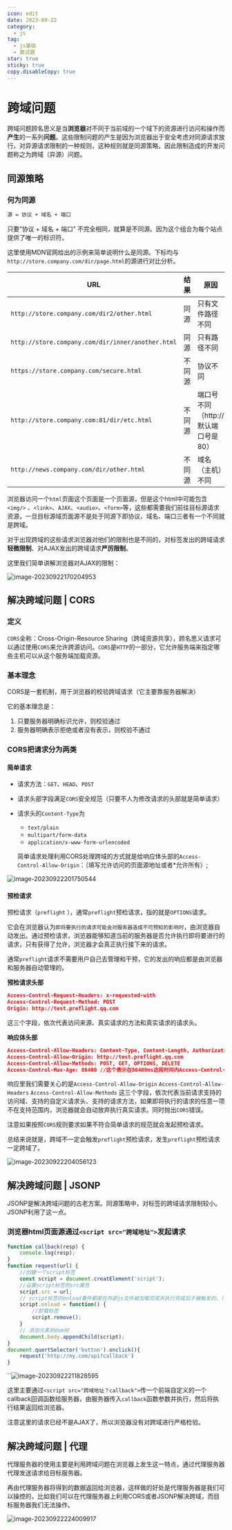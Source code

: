 ```yaml
---
icon: edit
date: 2023-09-22
category:
  - js
tag:
  - js基础
  - 面试题
star: true
sticky: true
copy.disableCopy: true
---
```


# 跨域问题

跨域问题顾名思义是当**浏览器**对不同于当前域的一个域下的资源进行访问和操作而**产生**的一系列**问题**。这些限制问题的产生是因为浏览器出于安全考虑对同源请求放行，对异源请求限制的一种规则，这种规则就是同源策略，因此限制造成的开发问题称之为跨域（异源）问题。

## 同源策略

### 何为同源

```md
源 = 协议 + 域名 + 端口
```

<!-- more -->

只要“协议 + 域名 + 端口” 不完全相同，就算是不同源。因为这个组合为每个站点提供了唯一的标识符。

这里使用MDN官网给出的示例来简单说明什么是同源。下标均与`http://store.company.com/dir/page.html`的源进行对比分析。

| URL                                               | 结果   | 原因                                 |
| ------------------------------------------------- | ------ | ------------------------------------ |
| `http://store.company.com/dir2/other.html`        | 同源   | 只有文件路径不同                     |
| `http://store.company.com/dir/inner/another.html` | 同源   | 只有路径不同                         |
| `https://store.company.com/secure.html`           | 不同源 | 协议不同                             |
| `http://store.company.com:81/dir/etc.html`        | 不同源 | 端口号不同（http:// 默认端口号是80） |
| `http://news.company.com/dir/other.html`          | 不同源 | 域名（主机）不同                     |

浏览器访问一个`html`页面这个页面是一个页面源，但是这个html中可能包含`<img/>` 、`<link>`、`AJAX`、`<audio>`、`<form>`等，这些都需要我们前往目标源请求资源，一旦目标源域页面源不是处于同源下即协议、域名、端口三者有一个不同就是跨域。

对于出现跨域的这些请求浏览器对他们的限制也是不同的，对标签发出的跨域请求**轻微限制**、对AJAX发出的跨域请求**严厉限制**。

这里我们简单讲解浏览器对AJAX的限制：

![image-20230922170204953](./assets/image-20230922170204953.png)

## 解决跨域问题  | CORS

### 定义

`CORS`全称：Cross-Origin-Resource Sharing（跨域资源共享），顾名思义请求可以通过使用`CORS`来允许跨源访问。`CORS`是`HTTP`的一部分，它允许服务端来指定哪些主机可以从这个服务端加载资源。

 ### 基本理念

CORS是一套机制，用于浏览器的校验跨域请求（它主要靠服务器解决）

它的基本理念是：

1. 只要服务器明确标识允许，则校验通过
2. 服务器明确表示拒绝或者没有表示，则校验不通过

### CORS把请求分为两类

#### 简单请求

- 请求方法：`GET`、`HEAD`、`POST`

- 请求头部字段满足`CORS`安全规范（只要不人为修改请求的头部就是简单请求）

- 请求头的`Content-Type`为

  - `text/plain`
  - `multipart/form-data`
  - `application/x-www-form-urlencoded`

  简单请求处理利用CORS处理跨域的方式就是给响应体头部的`Access-Control-Allow-Origin`：（填写允许访问的页面源地址或者*允许所有）;

![image-20230922201750544](./assets/image-20230922201750544.png)

#### 预检请求

预检请求（`preflight` ），通常`preflight`预检请求，指的就是`OPTIONS`请求。

它会在浏览器认为`即将要执行的请求可能会对服务器造成不可预知的影响时`，由浏览器自动发出。通过预检请求，浏览器能够知道当前的服务器是否允许执行即将要进行的请求，只有获得了允许，浏览器才会真正执行接下来的请求。 

通常`preflight`请求不需要用户自己去管理和干预，它的发出的响应都是由浏览器和服务器自动管理的。

**预检请求头部**

```json
Access-Control-Request-Headers: x-requested-with
Access-Control-Request-Method: POST
Origin: http://test.preflight.qq.com
```

这三个字段，依次代表访问来源、真实请求的方法和真实请求的请求头。

**响应体头部**

```json
Access-Control-Allow-Headers: Content-Type, Content-Length, Authorization, Accept, X-Requested-With
Access-Control-Allow-Origin: http://test.preflight.qq.com
Access-Control-Allow-Methods: POST, GET, OPTIONS, DELETE
Access-Control-Max-Age: 86400 //这个表示在86400ms这段时间内Access-Control-Allow-Origin的页面源都可以向服务器请求资源。预检请求的有效期
```

响应里我们需要关心的是`Access-Control-Allow-Origin` `Access-Control-Allow-Headers` `Access-Control-Allow-Methods` 这三个字段，依次代表当前请求支持的访问域、支持的自定义请求头、支持的请求方法，如果即将执行的请求的任意一项不在支持范围内，浏览器就会自动放弃执行真实请求。同时抛出`CORS`错误。

注意如果按照`CORS`规则要求如果不符合简单请求的规范就会发起预检请求。

总结来说就是，跨域不一定会触发`preflight`预检请求，发生`preflight`预检请求一定跨域了。

![image-20230922204056123](./assets/image-20230922204056123.png)

## 解决跨域问题 | JSONP

JSONP是解决跨域问题的古老方案。同源策略中，对标签的跨域请求限制较小。JSONP利用了这一点。

### 浏览器html页面源通过`<script src="跨域地址">`发起请求

```js
function callback(resp) {
	console.log(resp);
}
function request(url) {
    //创建一个script标签
	const script = document.creatElement('script');
    //设置script标签的src属性
    script.src = url;
    // script标签的onload事件都是在外部js文件被加载完成并执行完成后才被触发的。（也就是请求url获得的js脚本被执行完毕）
    script.onload = function() {
        //卸载标签
		script.remove();
    }
    // 添加元素到dom树
    document.body.appendChild(script);
}
document.quertSelector('button').onclick(){
	request('http://my.com/api?callback')
}
```

``![image-20230922211828595](./assets/image-20230922211828595.png)

这里主要通过`<script src="跨域地址？callback">`传一个前端自定义的一个callback回调函数给服务器，由服务器传入`callback`函数参数并执行，然后将执行结果返回给浏览器。

注意这里的请求已经不是AJAX了，所以浏览器没有对跨域进行严格检验。

## 解决跨域问题 | 代理

代理服务器的使用主要是利用跨域问题在浏览器上发生这一特点，通过代理服务器代理发送请求给目标服务器。

再由代理服务器将得到的数据返回给浏览器，这样做的好处是代理服务器是我们可以操控的，比如我们可以在代理服务器上利用CORS或者JSONP解决跨域，而目标服务器我们无法操作。

![image-20230922224009917](./assets/image-20230922224009917.png)
